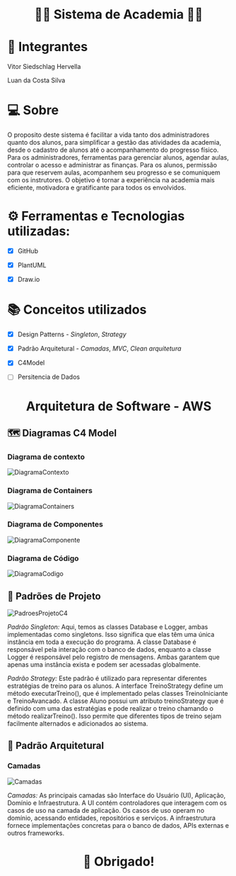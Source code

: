 # <p align=center>💪🏼 Sistema de Academia 💪🏼</p>
# 👐 Integrantes

Vitor Siedschlag Hervella

Luan da Costa Silva

# 💻 Sobre
O proposito deste sistema é facilitar a vida tanto dos administradores quanto dos alunos, para simplificar a gestão das atividades da academia, desde o cadastro de alunos até o acompanhamento do progresso físico. Para os administradores, ferramentas para gerenciar alunos, agendar aulas, controlar o acesso e administrar as finanças. Para os alunos, permissão para que reservem aulas, acompanhem seu progresso e se comuniquem com os instrutores. O objetivo é tornar a experiência na academia mais eficiente, motivadora e gratificante para todos os envolvidos.

# ⚙️ Ferramentas e Tecnologias utilizadas:
- [x] GitHub

- [x] PlantUML

- [x] Draw.io

# 📚 Conceitos utilizados
- [x] Design Patterns - *Singleton*, *Strategy*

- [x] Padrão Arquitetural - *Camadas*, *MVC*, *Clean arquitetura*

- [x] C4Model

- [ ] Persitencia de Dados

# <p align=center>Arquitetura de Software - AWS</p>
## 🗺️ Diagramas C4 Model
### Diagrama de contexto
![DiagramaContexto](https://github.com/VitorHervella/C4Model/assets/36939208/f090dd87-a7bf-4959-a090-f6c8f39f9228)
### Diagrama de Containers
![DiagramaContainers](https://github.com/VitorHervella/C4Model/assets/36939208/b2781f20-ea3f-4d41-89e4-482fb5ff0d44)
### Diagrama de Componentes
![DiagramaComponente](https://github.com/VitorHervella/C4Model/assets/36939208/704fddab-05bd-4105-b172-88cdf71a61f8)
### Diagrama de Código
![DiagramaCodigo](https://github.com/VitorHervella/C4Model/assets/36939208/963fcc02-103c-427b-a1db-2e2bb3a5b109)

## 📐 Padrões de Projeto
![PadroesProjetoC4](https://github.com/VitorHervella/C4Model/assets/36939208/4bf8eba5-c2ba-478f-b8fd-b9ef031ce3a4)

*Padrão Singleton:* Aqui, temos as classes Database e Logger, ambas implementadas como singletons. Isso significa que elas têm uma única instância em toda a execução do programa. A classe Database é responsável pela interação com o banco de dados, enquanto a classe Logger é responsável pelo registro de mensagens. Ambas garantem que apenas uma instância exista e podem ser acessadas globalmente.

*Padrão Strategy:* Este padrão é utilizado para representar diferentes estratégias de treino para os alunos. A interface TreinoStrategy define um método executarTreino(), que é implementado pelas classes TreinoIniciante e TreinoAvancado. A classe Aluno possui um atributo treinoStrategy que é definido com uma das estratégias e pode realizar o treino chamando o método realizarTreino(). Isso permite que diferentes tipos de treino sejam facilmente alternados e adicionados ao sistema.

## 🔨 Padrão Arquitetural 
### Camadas
![Camadas](https://github.com/VitorHervella/C4Model/assets/36939208/713f562d-89fb-4857-a63f-48264d9fe6b0)

*Camadas:* As principais camadas são Interface do Usuário (UI), Aplicação, Domínio e Infraestrutura. A UI contém controladores que interagem com os casos de uso na camada de aplicação. Os casos de uso operam no domínio, acessando entidades, repositórios e serviços. A infraestrutura fornece implementações concretas para o banco de dados, APIs externas e outros frameworks.

#
# <p align=center>👏 Obrigado!</p>


